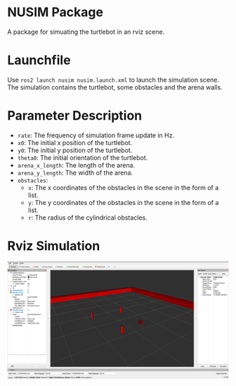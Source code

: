 # NUSIM Package
A package for simuating the turtlebot in an rviz scene.

# Launchfile
Use `ros2 launch nusim nusim.launch.xml` to launch the simulation scene.
The simulation contains the turtlebot, some obstacles and the arena walls.

# Parameter Description
- `rate`: The frequency of simulation frame update in Hz.
- `x0`: The initial x position of the turtlebot.
- `y0`: The initial y position of the turtlebot.
- `theta0`: The initial orientation of the turtlebot.
- `arena_x_length`: The length of the arena.
- `arena_y_length`: The width of the arena.
- `obstacles`:
    - `x`: The x coordinates of the obstacles in the scene in the form of a list.
    - `y`: The y coordinates of the obstacles in the scene in the form of a list.
    - `r`: The radius of the cylindrical obstacles.

# Rviz Simulation

![Alt text](images/nusim1.png)